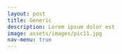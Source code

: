 ```yaml
---
layout: post
title: Generic
description: Lorem ipsum dolor est
image: assets/images/pic11.jpg
nav-menu: true
---
```



